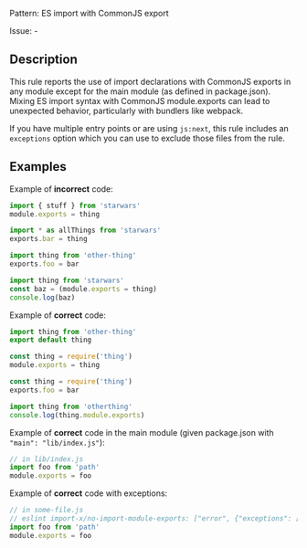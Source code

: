 Pattern: ES import with CommonJS export

Issue: -

## Description

This rule reports the use of import declarations with CommonJS exports in any module except for the main module (as defined in package.json). Mixing ES import syntax with CommonJS module.exports can lead to unexpected behavior, particularly with bundlers like webpack.

If you have multiple entry points or are using `js:next`, this rule includes an `exceptions` option which you can use to exclude those files from the rule.

## Examples

Example of **incorrect** code:
```js
import { stuff } from 'starwars'
module.exports = thing

import * as allThings from 'starwars'
exports.bar = thing

import thing from 'other-thing'
exports.foo = bar

import thing from 'starwars'
const baz = (module.exports = thing)
console.log(baz)
```

Example of **correct** code:
```js
import thing from 'other-thing'
export default thing

const thing = require('thing')
module.exports = thing

const thing = require('thing')
exports.foo = bar

import thing from 'otherthing'
console.log(thing.module.exports)
```

Example of **correct** code in the main module (given package.json with `"main": "lib/index.js"`):
```js
// in lib/index.js
import foo from 'path'
module.exports = foo
```

Example of **correct** code with exceptions:
```js
// in some-file.js
// eslint import-x/no-import-module-exports: ["error", {"exceptions": ["**/*/some-file.js"]}]
import foo from 'path'
module.exports = foo
```